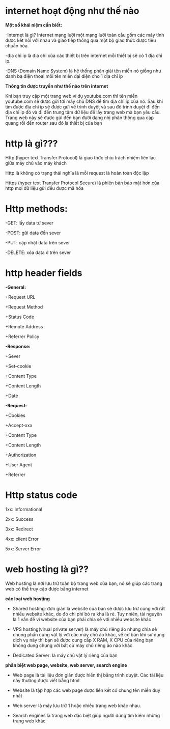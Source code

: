 # internet hoạt động như thế nào 
**Một số khái niệm cần biết:**

-Internet là gì? Internet mạng lưới một mạng lưới toàn cầu gồm các máy tính được kết nối với nhau và giao tiếp thông qua một bộ giao thức được tiêu chuẩn hóa.

-địa chỉ ip là địa chỉ của các thiết bị trên internet mỗi thiết bị sẽ có 1 địa chỉ ip.

-DNS (Domain Name System) là hệ thống phân giải tên miền nó giống như danh bạ điện thoại mỗi tên miền đại diện cho 1 dịa chỉ ip

**Thông tin được truyền như thế nào trên internet**

 Khi bạn truy cập một trang web ví dụ youtube.com thì tên miền youtube.com sẽ được gửi tới máy chủ DNS để tìm địa chỉ ip của nó. Sau khi tìm được địa chỉ ip sẽ được gửi về trình duyệt và sau đó trình duyệt đi đến địa chỉ ip đó và đi đến trung tâm dữ liệu để lấy trang web mà bạn yêu cầu. Trang web này sẽ được gửi đến bạn đưới dạng nhị phân thông qua cáp quang rồi đến router sau đó là thiết bị của bạn

# http là gì???
Http (hyper text Transfer Protocol) là giao thức chịu trách nhiệm liên lạc giữa máy chủ vào máy khách

Http là không có trạng thái nghĩa là mỗi request là hoàn toàn độc lập

Https (hyper text Transfer Protocol Secure) là phiên bản bảo mật hơn của http mọi dữ liệu gửi đều được mã hóa 

# Http methods:

-GET: lấy data từ sever

-POST: gửi data đến sever 

-PUT: cập nhật data trên sever

-DELETE: xóa data ở trên sever

# http header fields

**-General:**

+Request URL

+Request Method

+Status Code

+Remote Address

+Referrer Policy

**-Response:**

+Sever

+Set-cookie

+Content Type

+Content Length

+Date 

**-Request:**

+Cookies

+Accept-xxx

+Content Type

+Content Length

+Authorization

+User Agent

+Referrer

# Http status code

1xx: Informational

2xx: Success

3xx: Redirect

4xx: client Error

5xx: Server Error

# web hosting là gì??

Web hosting là nơi lưu trữ toàn bộ trang web của bạn, nó sẽ giúp các trang web có thể truy cập được bằng internet

**các loại web hosting**

- Shared hosting: đơn giản là website của bạn sẽ được lưu trữ cùng với rất nhiều website khác, do đó chi phí bỏ ra khá là rẻ. Tuy nhiên, tài nguyên là 1 vấn đề vì website của bạn phải chia sẻ với nhiều website khác

- VPS hosting(virual private server) là máy chủ riêng ảo nhưng chia sẻ chung phần cứng vật lý với các máy chủ ảo khác, về cơ bản khi sử dụng dịch vụ này thì bạn sẽ được cung cấp X RAM, X CPU của riêng bạn không dung chung với bất cử máy chủ riêng ảo nào khác

- Dedicated Server: là máy chủ vật lý riêng của bạn 

**phân biệt web page, website, web server, search engine**

- Web page là tài liệu đơn giản được hiển thị bằng trình duyệt. Các tài liệu này thường được viết bằng html

- Website là tập hợp các web page được liên kết có chung tên miền duy nhất

- Web server là máy lưu trữ 1 hoặc nhiều trang web khác nhau.

- Search engines là trang web đặc biệt giúp người dùng tìm kiếm những trang web khác


